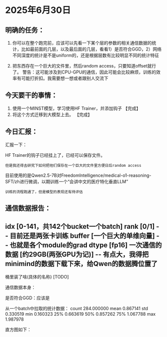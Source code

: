 # 2025年6月30日

## 明确的任务：
1. 你可以在整个跑完前，应该可以先看一下某个层的参数的相关通信数据的统计，比如最前面的几层，以及最后面的几层，看看1）是否符合GGD，2）网络不同深度的统计是不是uniform的，还是根据层数有比较明显不同的统计特征

2. 把东西存在一个巨大的文件里，然后random access，只要知道offset就行了。
    警告：这可能涉及到CPU-GPU的通信，因此可能会比较麻烦，训练的效率有可能打折扣。我需要想一想或者跟别人交流下



## 今天要干的事情：
1. 使用一个MINST模型，学习使用HF Trainer，并添加钩子 【完成】
2. 将这个方式迁移到大模型上去。 【完成】

## 今日汇报：
汇报一下：

HF Trainer的钩子已经挂上了，已经可以保存文件。

    但是我还得去研究下如何把他们保存在一个巨大的文件里方便日后random access

目前使用的是Qwen2.5-7B对FreedomIntelligence/medical-o1-reasoning-SFT/zh进行微调，以期训练一个“会讲中文的医疗特化垂直LLM”

    训练的流程跑通了，但是模型的表现还有待评估



通信数据报告：
---
idx [0-141，共142个bucket一个batch]
rank [0/1] -- 目前还是两张卡训练
buffer [一个巨大的单维向量] -- 也就是各个module的grad
dtype [fp16]
一次通信的数据 [约29GB(两张GPU为记)] -- 有点大，我得把minimind的数据下载下来，给Qwen的数据腾位置了
---
桶里装了啥(具体的名称) [TODO]


通信数据本身：

是否符合GGD：应该是

从一个batch中拉取的统计数据：
    count    284.000000
    mean       0.867141
    std        0.330519
    min        0.160323
    25%        0.663619
    50%        0.857262
    75%        1.067788
    max        1.987978

直方图如下：







